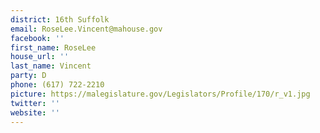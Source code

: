```yaml
---
district: 16th Suffolk
email: RoseLee.Vincent@mahouse.gov
facebook: ''
first_name: RoseLee
house_url: ''
last_name: Vincent
party: D
phone: (617) 722-2210
picture: https://malegislature.gov/Legislators/Profile/170/r_v1.jpg
twitter: ''
website: ''
---
```

